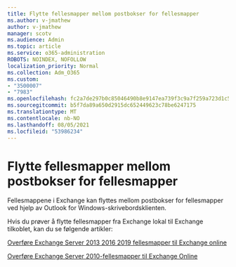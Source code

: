 ```yaml
---
title: Flytte fellesmapper mellom postbokser for fellesmapper
ms.author: v-jmathew
author: v-jmathew
manager: scotv
ms.audience: Admin
ms.topic: article
ms.service: o365-administration
ROBOTS: NOINDEX, NOFOLLOW
localization_priority: Normal
ms.collection: Adm_O365
ms.custom:
- "3500007"
- "7983"
ms.openlocfilehash: fc2a7de297b0c85046490b8e9147ea739f3c9a7f259a723d1c5ab95d57006fbb
ms.sourcegitcommit: b5f7da89a650d2915dc652449623c78be6247175
ms.translationtype: MT
ms.contentlocale: nb-NO
ms.lasthandoff: 08/05/2021
ms.locfileid: "53986234"
---
```

# <a name="move-public-folders-between-public-folder-mailboxes"></a>Flytte fellesmapper mellom postbokser for fellesmapper

Fellesmappene i Exchange kan flyttes mellom postbokser for fellesmapper ved hjelp av Outlook for Windows-skrivebordsklienten.

Hvis du prøver å flytte fellesmapper fra Exchange lokal til Exchange tilkoblet, kan du se følgende artikler:

[Overføre Exchange Server 2013 2016 2019 fellesmapper til Exchange online](https://aka.ms/ModernPFToEXO)

[Overføre Exchange Server 2010-fellesmapper til Exchange Online](https://aka.ms/LegacyPFToEXO)
